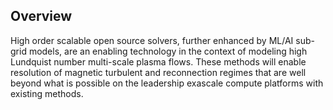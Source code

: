 ## Overview


High order scalable open source solvers, further enhanced by ML/AI sub-grid models, are an enabling technology in the context of modeling high Lundquist number multi-scale plasma flows. These methods will enable resolution of magnetic turbulent and reconnection regimes that are well beyond what is possible on the leadership exascale compute platforms with existing methods.



<script type="text/x-mathjax-config">MathJax.Hub.Config({TeX: {equationNumbers: {autoNumber: "all"}}, tex2jax: {inlineMath: [['$','$']]}});</script>
<script type="text/javascript" src="https://cdnjs.cloudflare.com/ajax/libs/mathjax/2.7.2/MathJax.js?config=TeX-AMS_HTML"></script>
